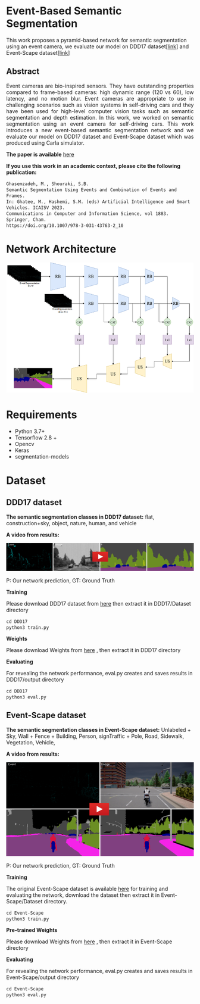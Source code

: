 # Event-Based Semantic Segmentation

This work proposes a pyramid-based network for semantic segmentation using an event camera, we evaluate our model on DDD17 dataset[[link](https://github.com/Shathe/Ev-SegNet#readme)] and Event-Scape dataset[[link](https://rpg.ifi.uzh.ch/RAMNet.html)] 

## Abstract
<p align="justify">
Event cameras are bio-inspired sensors. They have outstanding properties compared to frame-based cameras: high dynamic range (120 vs 60), low latency, and no motion blur. Event cameras are appropriate to use in challenging scenarios such as vision systems in self-driving cars and they have been used for high-level computer vision tasks such as semantic segmentation and depth estimation. In this work, we worked on semantic segmentation using an event camera for self-driving cars. This work introduces a new event-based semantic segmentation network and we evaluate our model on DDD17 dataset and Event-Scape dataset which was produced using Carla simulator.
</p>

**The paper is available** [here](https://link.springer.com/chapter/10.1007/978-3-031-43763-2_10) 

**If you use this work in an academic context, please cite the following publication:**
```
Ghasemzadeh, M., Shouraki, S.B. 
Semantic Segmentation Using Events and Combination of Events and Frames.
In: Ghatee, M., Hashemi, S.M. (eds) Artificial Intelligence and Smart Vehicles. ICAISV 2023.
Communications in Computer and Information Science, vol 1883. Springer, Cham.
https://doi.org/10.1007/978-3-031-43763-2_10
```

# Network Architecture

<img src="pic/eventmod.png" width="550" height="350">

# Requirements
* Python 3.7+
* Tensorflow 2.8 + 
* Opencv
* Keras
* segmentation-models


# Dataset

## DDD17 dataset

**The semantic segmentation classes in DDD17 dataset:** flat, construction+sky, object,  nature,  human, and vehicle

**A video from results:**

[![Watch the video](pic/rec1487417411_export_3772.png)](https://youtu.be/AL911t6QpBA)

P: Our network prediction, GT: Ground Truth

**Training**

Please download DDD17 dataset from [here](https://github.com/Shathe/Ev-SegNet) then extract it in DDD17/Dataset directory
```
cd DDD17
python3 train.py
```

**Weights**

Please download Weights from [here](https://drive.google.com/drive/folders/1o1KrejQ7epF2IynXCzF_kk67h1ZcqoU5?usp=drive_link) , then extract it in DDD17 directory

**Evaluating**

For revealing the network performance, eval.py creates and saves results in DDD17/output directory
```
cd DDD17
python3 eval.py
```




## Event-Scape dataset

**The semantic segmentation classes in Event-Scape dataset:** ‫‪Unlabeled‬‬‫‪ +‬‬ ‫‪Sky,‬‬ ‫‪Wall‬‬‫‪ +‬‬ ‫‪Fence‬‬ ‫‪+‬‬ ‫‪Building‬‬, Person‬‬, sign‬‬‫‪Traffic‬‬ ‫‪+‬‬ ‫‪Pole‬‬, ‫‪Road‬‬, ‫‪Sidewalk‬‬, Vegetation‬‬, Vehicle‬‬,

**A video from results:**

[![Watch the video](pic/05_001_0162_image.png)](https://youtu.be/Q1pNcZDNzos)

P: Our network prediction, GT: Ground Truth

**Training**

The original Event-Scape dataset is available [here](https://rpg.ifi.uzh.ch/RAMNet.html) for training and evaluating the network, download the dataset then extract it in Event-Scape/Dataset directory.

```
cd Event-Scape
python3 train.py
```

**Pre-trained Weights**

Please download Weights from [here](https://drive.google.com/drive/folders/1SdLbta7b6hMZ-CdAteL72taKPw1MqV2C?usp=drive_link) , then extract it in Event-Scape directory

**Evaluating**

For revealing the network performance, eval.py creates and saves results in Event-Scape/output directory
```
cd Event-Scape
python3 eval.py
```






